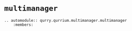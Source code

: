 # `multimanager`

```{eval-rst}
.. automodule:: qurry.qurrium.multimanager.multimanager
    :members:
```
